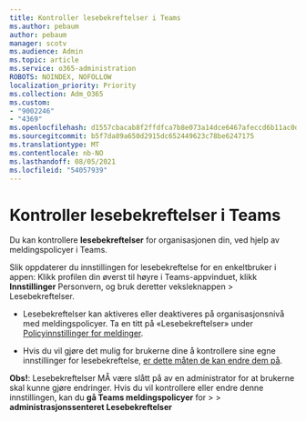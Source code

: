 ```yaml
---
title: Kontroller lesebekreftelser i Teams
ms.author: pebaum
author: pebaum
manager: scotv
ms.audience: Admin
ms.topic: article
ms.service: o365-administration
ROBOTS: NOINDEX, NOFOLLOW
localization_priority: Priority
ms.collection: Adm_O365
ms.custom:
- "9002246"
- "4369"
ms.openlocfilehash: d1557cbacab8f2ffdfca7b8e073a14dce6467afeccd6b11ac0da3ce556e1fa3f
ms.sourcegitcommit: b5f7da89a650d2915dc652449623c78be6247175
ms.translationtype: MT
ms.contentlocale: nb-NO
ms.lasthandoff: 08/05/2021
ms.locfileid: "54057939"
---
```

# <a name="controlling-read-receipts-in-teams"></a>Kontroller lesebekreftelser i Teams

Du kan kontrollere **lesebekreftelser** for organisasjonen din, ved hjelp av meldingspolicyer i Teams.

Slik oppdaterer du innstillingen for lesebekreftelse for en enkeltbruker i appen: Klikk profilen din øverst til høyre i Teams-appvinduet, klikk **Innstillinger** Personvern, og bruk deretter veksleknappen  >   Lesebekreftelser. 

- Lesebekreftelser kan aktiveres eller deaktiveres på organisasjonsnivå med meldingspolicyer. Ta en titt på «Lesebekreftelser» under [Policyinnstillinger for meldinger](https://docs.microsoft.com/microsoftteams/messaging-policies-in-teams#messaging-policy-settings).

- Hvis du vil gjøre det mulig for brukerne dine å kontrollere sine egne innstillinger for lesebekreftelse, [er dette måten de kan endre dem på](https://docs.microsoft.com/microsoftteams/messaging-policies-in-teams#messaging-policy-settings). 

**Obs!**: Lesebekreftelser MÅ være slått på av en administrator for at brukerne skal kunne gjøre endringer. Hvis du vil kontrollere eller endre denne innstillingen, kan du **gå Teams meldingspolicyer** for >    >  **administrasjonssenteret Lesebekreftelser**
